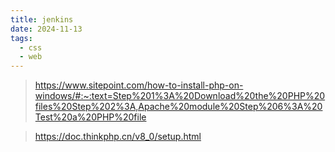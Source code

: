```yaml
---
title: jenkins
date: 2024-11-13
tags:
  - css
  - web
---
```


<!--
 * @Author: jinqli
 * @Date: 2023-09-05 19:48:53
 * @LastEditors: jinqli
 * @LastEditTime: 2023-09-05 19:55:13
 * @FilePath: \jinqli\packages\@notes\php-dev.md
 * @Description:
 *
-->

> https://www.sitepoint.com/how-to-install-php-on-windows/#:~:text=Step%201%3A%20Download%20the%20PHP%20files%20Step%202%3A,Apache%20module%20Step%206%3A%20Test%20a%20PHP%20file

> https://doc.thinkphp.cn/v8_0/setup.html
